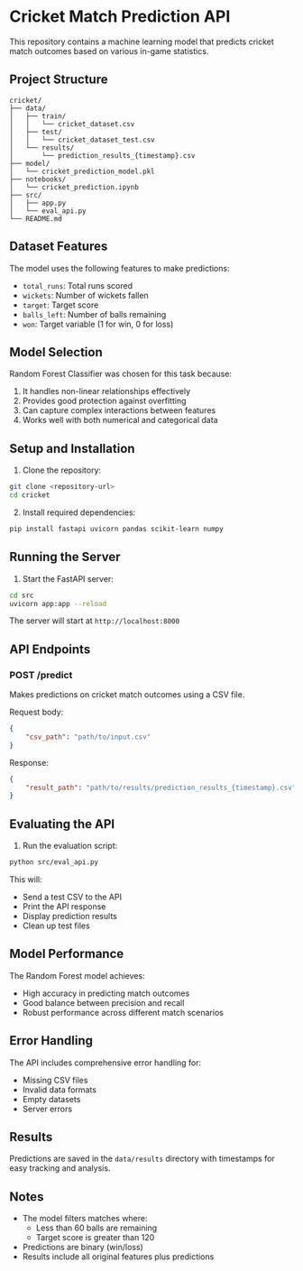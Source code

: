 # Cricket Match Prediction API

This repository contains a machine learning model that predicts cricket match outcomes based on various in-game statistics.

## Project Structure

```
cricket/
├── data/
│   ├── train/
│   │   └── cricket_dataset.csv
│   ├── test/
│   │   └── cricket_dataset_test.csv
│   └── results/
│       └── prediction_results_{timestamp}.csv
├── model/
│   └── cricket_prediction_model.pkl
├── notebooks/
│   └── cricket_prediction.ipynb
├── src/
│   ├── app.py
│   └── eval_api.py
└── README.md
```

## Dataset Features

The model uses the following features to make predictions:
- `total_runs`: Total runs scored
- `wickets`: Number of wickets fallen
- `target`: Target score
- `balls_left`: Number of balls remaining
- `won`: Target variable (1 for win, 0 for loss)

## Model Selection

Random Forest Classifier was chosen for this task because:
1. It handles non-linear relationships effectively
2. Provides good protection against overfitting
3. Can capture complex interactions between features
4. Works well with both numerical and categorical data

## Setup and Installation

1. Clone the repository:
```bash
git clone <repository-url>
cd cricket
```

2. Install required dependencies:
```bash
pip install fastapi uvicorn pandas scikit-learn numpy
```

## Running the Server

1. Start the FastAPI server:
```bash
cd src
uvicorn app:app --reload
```

The server will start at `http://localhost:8000`

## API Endpoints

### POST /predict
Makes predictions on cricket match outcomes using a CSV file.

Request body:
```json
{
    "csv_path": "path/to/input.csv"
}
```

Response:
```json
{
    "result_path": "path/to/results/prediction_results_{timestamp}.csv"
}
```

## Evaluating the API

1. Run the evaluation script:
```bash
python src/eval_api.py
```

This will:
- Send a test CSV to the API
- Print the API response
- Display prediction results
- Clean up test files

## Model Performance

The Random Forest model achieves:
- High accuracy in predicting match outcomes
- Good balance between precision and recall
- Robust performance across different match scenarios

## Error Handling

The API includes comprehensive error handling for:
- Missing CSV files
- Invalid data formats
- Empty datasets
- Server errors

## Results

Predictions are saved in the `data/results` directory with timestamps for easy tracking and analysis.

## Notes

- The model filters matches where:
  - Less than 60 balls are remaining
  - Target score is greater than 120
- Predictions are binary (win/loss)
- Results include all original features plus predictions
